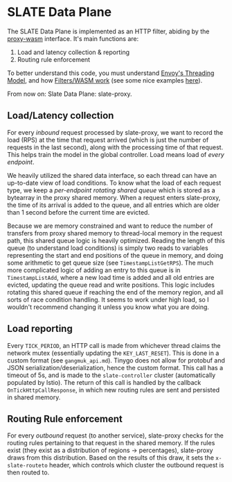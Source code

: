 # SLATE Data Plane

The SLATE Data Plane is implemented as an HTTP filter, abiding by the [proxy-wasm](https://github.com/proxy-wasm/spec) interface. It's main functions are:
1) Load and latency collection & reporting
2) Routing rule enforcement

To better understand this code, you must understand [Envoy's Threading Model](https://www.envoyproxy.io/docs/envoy/latest/intro/arch_overview/intro/threading_model), and how [Filters/WASM work](https://github.com/tetratelabs/proxy-wasm-go-sdk/blob/main/doc/OVERVIEW.md) (see some nice examples [here](https://github.com/tetratelabs/proxy-wasm-go-sdk/)).

From now on: Slate Data Plane: slate-proxy.

## Load/Latency collection

For every *inbound* request processed by slate-proxy, we want to record the load (RPS) at the time that request arrived (which is just the number of requests in the last second), along with the processing time of that request. This helps train the model in the global controller. Load means load of *every endpoint*.

We heavily utilized the shared data interface, so each thread can have an up-to-date view of load conditions. To know what the load of each request type, we keep a *per-endpoint rotating shared queue* which is stored as a bytearray in the proxy shared memory. When a request enters slate-proxy, the time of its arrival is added to the queue, and all entries which are older than 1 second before the current time are evicted.

Because we are memory constrained and want to reduce the number of transfers from proxy shared memory to thread-local memory in the request path, this shared queue logic is heavily optimized. Reading the length of this queue (to understand load conditions) is simply two reads to variables representing the start and end positions of the queue in memory, and doing some arithmetic to get queue size (see `TimestampListGetRPS`). The much more complicated logic of adding an entry to this queue is in `TimestampListAdd`, where a new load time is added and all old entries are evicted, updating the queue read and write positions. This logic includes rotating this shared queue if reaching the end of the memory region, and all sorts of race condition handling. It seems to work under high load, so I wouldn't recommend changing it unless you know what you are doing.

## Load reporting

Every `TICK_PERIOD`, an HTTP call is made from whichever thread claims the network mutex (essentially updating the `KEY_LAST_RESET`). This is done in a custom format (see `gangmuk_api.md`). Tinygo does not allow for protobuf and JSON serialization/deserialization, hence the custom format. This call has a timeout of 5s, and is made to the `slate-controller` cluster (automatically populated by Istio). The return of this call is handled by the callback `OnTickHttpCallResponse`, in which new routing rules are sent and persisted in shared memory. 

## Routing Rule enforcement

For every *outbound* request (to another service), slate-proxy checks for the routing rules pertaining to that request in the shared memory. If the rules exist (they exist as a distribution of regions -> percentages), slate-proxy draws from this distribution. Based on the results of this draw, it sets the `x-slate-routeto` header, which controls which cluster the outbound request is then routed to.


